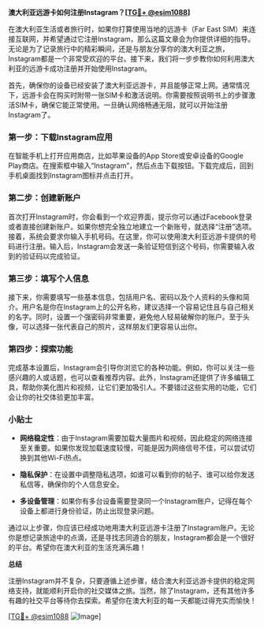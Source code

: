 **澳大利亚远游卡如何注册Instagram？[[TG💪+ @esim1088](https://t.me/s/esim1088)]**

在澳大利亚生活或者旅行时，如果你打算使用当地的远游卡（Far East SIM）来连接互联网，并希望通过它注册Instagram，那么这篇文章会为你提供详细的指导。无论是为了记录旅行中的精彩瞬间，还是与朋友分享你的澳大利亚之旅，Instagram都是一个非常受欢迎的平台。接下来，我们将一步步教你如何利用澳大利亚的远游卡成功注册并开始使用Instagram。

首先，确保你的设备已经安装了澳大利亚远游卡，并且能够正常上网。通常情况下，远游卡会在购买时附带一张SIM卡和激活说明。你需要按照说明书上的步骤激活SIM卡，确保它能正常使用。一旦确认网络畅通无阻，就可以开始注册Instagram了。

### 第一步：下载Instagram应用

在智能手机上打开应用商店，比如苹果设备的App Store或安卓设备的Google Play商店。在搜索框中输入“Instagram”，然后点击下载按钮。下载完成后，回到手机桌面找到Instagram图标并点击打开。

### 第二步：创建新账户

首次打开Instagram时，你会看到一个欢迎界面，提示你可以通过Facebook登录或者直接创建新账户。如果你想完全独立地建立一个新账号，就选择“注册”选项。接着，系统会要求你输入手机号码。在这里，你可以使用澳大利亚远游卡提供的号码进行注册。输入后，Instagram会发送一条验证短信到这个号码，你需要输入收到的验证码以完成验证。

### 第三步：填写个人信息

接下来，你需要填写一些基本信息，包括用户名、密码以及个人资料的头像和简介。用户名是你在Instagram上的公开名称，建议选择一个容易记住且与自己相关的名字。同时，设置一个强密码非常重要，避免他人轻易破解你的账户。至于头像，可以选择一张代表自己的照片，这样朋友们更容易认出你。

### 第四步：探索功能

完成基本设置后，Instagram会引导你浏览它的各种功能。例如，你可以关注一些感兴趣的人或话题，也可以查看推荐内容。此外，Instagram还提供了许多编辑工具，帮助你美化图片和视频，让它们更加吸引人。不要错过这些实用的功能，它们会让你的社交体验更加丰富。

### 小贴士

- **网络稳定性**：由于Instagram需要加载大量图片和视频，因此稳定的网络连接至关重要。如果你发现加载速度较慢，可能是因为网络信号不佳，可以尝试切换到其他Wi-Fi热点。
  
- **隐私保护**：在设置中调整隐私选项，如谁可以看到你的帖子、谁可以给你发送私信等，确保你的个人信息安全。

- **多设备管理**：如果你有多台设备需要登录同一个Instagram账户，记得在每个设备上都进行身份验证，防止出现登录问题。

通过以上步骤，你应该已经成功地用澳大利亚远游卡注册了Instagram账户。无论你是想记录旅途中的点滴，还是寻找志同道合的朋友，Instagram都会是一个很好的平台。希望你在澳大利亚的生活充满乐趣！

**总结**

注册Instagram并不复杂，只要遵循上述步骤，结合澳大利亚远游卡提供的稳定网络支持，就能顺利开启你的社交媒体之旅。当然，除了Instagram，还有其他许多有趣的社交平台等待你去探索。希望你在澳大利亚的每一天都能过得充实而愉快！

[[TG💪+ @esim1088](https://t.me/s/esim1088) ![Image](https://i.postimg.cc/4NQfJmqS/Snipaste-2025-05-13-00-14-12.png)]